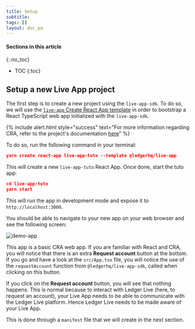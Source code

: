 ```yaml
---
title: Setup
subtitle:
tags: []
layout: doc_pa
---
```


#### Sections in this article
{:.no_toc}
* TOC
{:toc}

## Setup a new Live App project

The first step is to create a new project using the `live-app-sdk`. To do so, we will use the [`live-app` Create React App template](https://www.npmjs.com/package/@ledgerhq/cra-template-live-app) in order to bootstrap a React TypeScript web app initialized with the `live-app-sdk`.

<!--  -->
{% include alert.html style="success" text="For more information regarding CRA, refer to the project's documentation <a href ='https://create-react-app.dev/docs/getting-started'>here</a>" %}
<!--  -->

To do so, run the following command in your terminal:

```json
yarn create react-app live-app-tuto --template @ledgerhq/live-app
```

This will create a new `live-app-tuto` React App. Once done, start the tuto app:

```json
cd live-app-tuto
yarn start
```

This will run the app in development mode and expose it to `http://localhost:3000`.

You should be able to navigate to your new app on your web browser and see the following screen:

![demo-app](../../images/tuto-1-1-demo-app.png "Demo app screenshot")

This app is a basic CRA web app. If you are familiar with React and CRA, you will notice that there is an extra **Request account** button at the bottom. If you go and have a look at the `src/App.tsx` file, you will notice the use of the `requestAccount` function from `@ledgerhq/live-app-sdk`, called when clicking on this button.

If you click on the **Request account** button, you will see that nothing happens. This is normal because to interact with Ledger Live (here, to request an account), your Live App needs to be able to communicate with the Ledger Live platform. Hence Ledger Live needs to be made aware of your Live App.

This is done through a `manifest` file that we will create in the next section.

